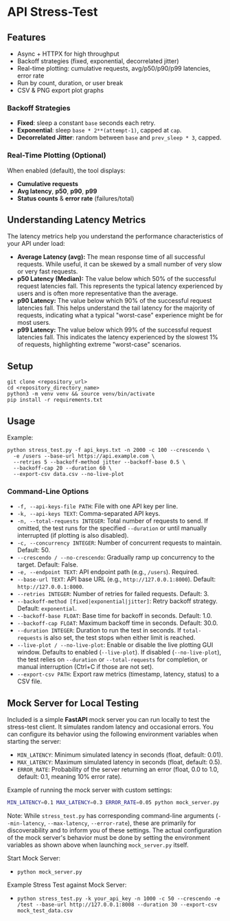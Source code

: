 # API Stress-Test

## Features
- Async + HTTPX for high throughput
- Backoff strategies (fixed, exponential, decorrelated jitter)
- Real-time plotting: cumulative requests, avg/p50/p90/p99 latencies, error rate
- Run by count, duration, or user break
- CSV & PNG export plot graphs

### Backoff Strategies
- **Fixed**: sleep a constant `base` seconds each retry.
- **Exponential**: sleep `base * 2**(attempt-1)`, capped at `cap`.
- **Decorrelated Jitter**: random between `base` and `prev_sleep * 3`, capped.

### Real-Time Plotting (Optional)
When enabled (default), the tool displays:
- **Cumulative requests**
- **Avg latency**, **p50**, **p90**, **p99**
- **Status counts** & **error rate** (failures/total)

## Understanding Latency Metrics
The latency metrics help you understand the performance characteristics of your API under load:
- **Average Latency (avg):** The mean response time of all successful requests. While useful, it can be skewed by a small number of very slow or very fast requests.
- **p50 Latency (Median):** The value below which 50% of the successful request latencies fall. This represents the typical latency experienced by users and is often more representative than the average.
- **p90 Latency:** The value below which 90% of the successful request latencies fall. This helps understand the tail latency for the majority of requests, indicating what a typical "worst-case" experience might be for most users.
- **p99 Latency:** The value below which 99% of the successful request latencies fall. This indicates the latency experienced by the slowest 1% of requests, highlighting extreme "worst-case" scenarios.

## Setup
```
git clone <repository_url>
cd <repository_directory_name>
python3 -m venv venv && source venv/bin/activate
pip install -r requirements.txt
```

## Usage
Example:
```
python stress_test.py -f api_keys.txt -n 2000 -c 100 --crescendo \
  -e /users --base-url https://api.example.com \
  --retries 5 --backoff-method jitter --backoff-base 0.5 \
  --backoff-cap 20 --duration 60 \
  --export-csv data.csv --no-live-plot
```

### Command-Line Options
- `-f, --api-keys-file PATH`: File with one API key per line.
- `-k, --api-keys TEXT`: Comma-separated API keys.
- `-n, --total-requests INTEGER`: Total number of requests to send. If omitted, the test runs for the specified `--duration` or until manually interrupted (if plotting is also disabled).
- `-c, --concurrency INTEGER`: Number of concurrent requests to maintain. Default: 50.
- `--crescendo / --no-crescendo`: Gradually ramp up concurrency to the target. Default: False.
- `-e, --endpoint TEXT`: API endpoint path (e.g., `/users`). Required.
- `--base-url TEXT`: API base URL (e.g., `http://127.0.0.1:8000`). Default: `http://127.0.0.1:8000`.
- `--retries INTEGER`: Number of retries for failed requests. Default: 3.
- `--backoff-method [fixed|exponential|jitter]`: Retry backoff strategy. Default: `exponential`.
- `--backoff-base FLOAT`: Base time for backoff in seconds. Default: 1.0.
- `--backoff-cap FLOAT`: Maximum backoff time in seconds. Default: 30.0.
- `--duration INTEGER`: Duration to run the test in seconds. If `total-requests` is also set, the test stops when either limit is reached.
- `--live-plot / --no-live-plot`: Enable or disable the live plotting GUI window. Defaults to enabled (`--live-plot`). If disabled (`--no-live-plot`), the test relies on `--duration` or `--total-requests` for completion, or manual interruption (Ctrl+C if those are not set).
- `--export-csv PATH`: Export raw metrics (timestamp, latency, status) to a CSV file.

## Mock Server for Local Testing

Included is a simple **FastAPI** mock server you can run locally to test the stress-test client.
It simulates random latency and occasional errors. You can configure its behavior using the following environment variables when starting the server:

-   `MIN_LATENCY`: Minimum simulated latency in seconds (float, default: 0.01).
-   `MAX_LATENCY`: Maximum simulated latency in seconds (float, default: 0.5).
-   `ERROR_RATE`: Probability of the server returning an error (float, 0.0 to 1.0, default: 0.1, meaning 10% error rate).

Example of running the mock server with custom settings:
```bash
MIN_LATENCY=0.1 MAX_LATENCY=0.3 ERROR_RATE=0.05 python mock_server.py
```

Note: While `stress_test.py` has corresponding command-line arguments (`--min-latency`, `--max-latency`, `--error-rate`), these are primarily for discoverability and to inform you of these settings. The actual configuration of the mock server's behavior must be done by setting the environment variables as shown above when launching `mock_server.py` itself.

Start Mock Server: 
- `python mock_server.py`

Example Stress Test against Mock Server:
- `python stress_test.py -k your_api_key -n 1000 -c 50 --crescendo -e /test --base-url http://127.0.0.1:8008 --duration 30 --export-csv mock_test_data.csv`

